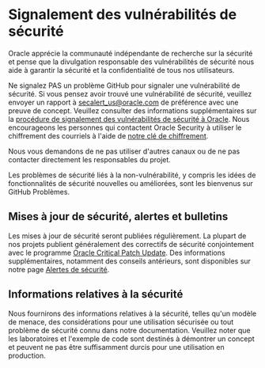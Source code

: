 # Signalement des vulnérabilités de sécurité

Oracle apprécie la communauté indépendante de recherche sur la sécurité et pense que la divulgation responsable des vulnérabilités de sécurité nous aide à garantir la sécurité et la confidentialité de tous nos utilisateurs.

Ne signalez PAS un problème GitHub pour signaler une vulnérabilité de sécurité. Si vous pensez avoir trouvé une vulnérabilité de sécurité, veuillez envoyer un rapport à [secalert\_us@oracle.com](mailto:secalert_us@oracle.com) de préférence avec une preuve de concept. Veuillez consulter des informations supplémentaires sur la [procédure de signalement des vulnérabilités de sécurité à Oracle](https://www.oracle.com/corporate/security-practices/assurance/vulnerability/reporting.html). Nous encourageons les personnes qui contactent Oracle Security à utiliser le chiffrement des courriels à l'aide de [notre clé de chiffrement](https://www.oracle.com/security-alerts/encryptionkey.html).

Nous vous demandons de ne pas utiliser d'autres canaux ou de ne pas contacter directement les responsables du projet.

Les problèmes de sécurité liés à la non-vulnérabilité, y compris les idées de fonctionnalités de sécurité nouvelles ou améliorées, sont les bienvenus sur GitHub Problèmes.

## Mises à jour de sécurité, alertes et bulletins

Les mises à jour de sécurité seront publiées régulièrement. La plupart de nos projets publient généralement des correctifs de sécurité conjointement avec le programme [Oracle Critical Patch Update](https://www.oracle.com/security-alerts/encryptionkey.html). Des informations supplémentaires, notamment des conseils antérieurs, sont disponibles sur notre page [Alertes de sécurité](https://www.oracle.com/security-alerts/).

## Informations relatives à la sécurité

Nous fournirons des informations relatives à la sécurité, telles qu'un modèle de menace, des considérations pour une utilisation sécurisée ou tout problème de sécurité connu dans notre documentation. Veuillez noter que les laboratoires et l'exemple de code sont destinés à démontrer un concept et peuvent ne pas être suffisamment durcis pour une utilisation en production.